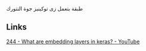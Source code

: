 
طبقة بتعمل زى توكينيز جوة النتورك

## Links
[244 - What are embedding layers in keras? - YouTube](https://www.youtube.com/watch?v=nam2zR7p7Os)